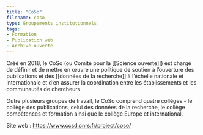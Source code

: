 ```yaml
---
title: "CoSo"
filename: coso
type: Groupements institutionnels
tags:
- Formation
- Publication web
- Archive ouverte
---
```


Créé en 2018, le CoSo (ou Comité pour la [[Science ouverte]]) est chargé de définir et de mettre en œuvre une politique de soutien à l’ouverture des publications et des [[données de la recherche]] à l’échelle nationale et internationale et d’en assurer la coordination entre les établissements et les communautés de chercheurs. 

Outre plusieurs groupes de travail, le CoSo comprend quatre collèges - le collège des publications, celui des données de la recherche, le collège compétences et formation ainsi que le collège Europe et international.

Site web : <https://www.ccsd.cnrs.fr/project/coso/>

